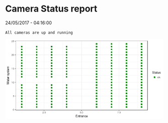 Camera Status report
================
24/05/2017 - 04:16:00

    All cameras are up and running

![](camreport_files/figure-markdown_github/unnamed-chunk-2-1.png)
